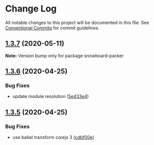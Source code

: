 # Change Log

All notable changes to this project will be documented in this file.
See [Conventional Commits](https://conventionalcommits.org) for commit guidelines.

## [1.3.7](https://github.com/bukalapak/snowboard/compare/snowboard-packer@1.3.6...snowboard-packer@1.3.7) (2020-05-11)

**Note:** Version bump only for package snowboard-packer





## [1.3.6](https://github.com/bukalapak/snowboard/compare/snowboard-packer@1.3.5...snowboard-packer@1.3.6) (2020-04-25)


### Bug Fixes

* update module resolution ([5e433e4](https://github.com/bukalapak/snowboard/commit/5e433e451d93055a23d9d03228655093983133d3))





## [1.3.5](https://github.com/bukalapak/snowboard/compare/snowboard-packer@1.3.4...snowboard-packer@1.3.5) (2020-04-25)


### Bug Fixes

* use babel transform corejs 3 ([cdbf00e](https://github.com/bukalapak/snowboard/commit/cdbf00e5f5911c4a49f6c2254a2dd1c7a87b0ace))

